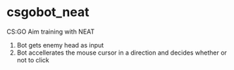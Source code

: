 # csgobot_neat
CS:GO Aim training with NEAT

1) Bot gets enemy head as input
2) Bot accellerates the mouse cursor in a direction and decides whether or not to click
